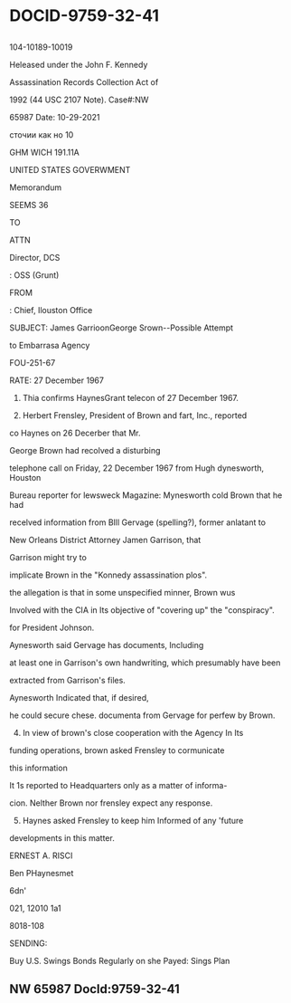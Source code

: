 # DOCID-9759-32-41

##
104-10189-10019

Heleased under the John F. Kennedy

Assassination Records Collection Act of

1992 (44 USC 2107 Note). Case#:NW

65987 Date: 10-29-2021

сточии как но 10

GHM WICH 191.11A

UNITED STATES GOVERWMENT

Memorandum

SEEMS 36

TO

ATTN

Director, DCS

: OSS (Grunt)

FROM

: Chief, Ilouston Office

SUBJECT: James GarrioonGeorge Srown--Possible Attempt

to Embarrasa Agency

FOU-251-67

RATE: 27 December 1967

1. Thia confirms HaynesGrant telecon of 27 December 1967.

2. Herbert Frensley, President of Brown and fart, Inc., reported

co Haynes on 26 Decerber that Mr.

George Brown had recolved a disturbing

telephone call on Friday, 22 December 1967 from Hugh dynesworth, Houston

Bureau reporter for lewsweck Magazine: Mynesworth cold Brown that he had

recelved information from BIll Gervage (spelling?), former anlatant to

New Orleans District Attorney Jamen Garrison, that

Garrison might try to

implicate Brown in the "Konnedy assassination plos".

the allegation is that in some unspecified minner, Brown wus

Involved with the CIA in Its objective of "covering up" the "conspiracy".

for President Johnson.

Aynesworth said Gervage has documents, Including

at least one in Garrison's own handwriting, which presumably have been

extracted from Garrison's files.

Aynesworth Indicated that, if desired,

he could secure chese. documenta from Gervage for perfew by Brown.

4. In view of brown's close cooperation with the Agency In Its

funding operations, brown asked Frensley to cormunicate

this information

It 1s reported to Headquarters only as a matter of informa-

cion. Nelther Brown nor frensley expect any response.

5. Haynes asked Frensley to keep him Informed of any 'future

developments in this matter.

ERNEST A. RISCI

Ben PHaynesmet

6dn'

021, 12010 1a1

8018-108

SENDING:

Buy U.S. Swings Bonds Regularly on she Payed: Sings Plan

NW 65987 Docld:9759-32-41
---

